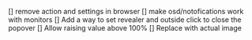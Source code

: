 [] remove action and settings in browser
[] make osd/notofications work with monitors
[] Add a way to set revealer and outside click to close the popover
[] Allow raising value above 100%
[] Replace with actual image
